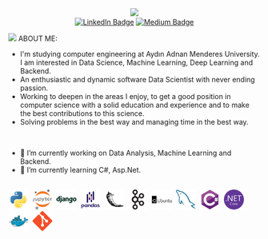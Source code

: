 <div id="header" align="center">     
<a href="https://github.com/berfin-t"><img src="https://media.giphy.com/media/sQbnLoPizedqPIaq52/giphy-downsized.gif" width="200"/></a>
<div>
<a href="https://www.linkedin.com/in/berfintek/">
      <img src="https://img.shields.io/badge/LinkedIn-blue?style=for-the-badge&logo=linkedin&logoColor=white" alt="LinkedIn Badge"/></a>
<a href="https://medium.com/@tekberfin">
      <img src="https://img.shields.io/badge/Medium-black?style=for-the-badge&logo=medium&logoColor=white" alt="Medium Badge"/></a>
</div>
</div>

<img src="https://media.giphy.com/media/5P5b96VnFaNiQ7ABOT/giphy.gif" width="30"> ABOUT ME:
    
- I'm studying computer engineering at Aydın Adnan Menderes University. I am interested in Data Science, Machine Learning, Deep Learning and Backend. 
- An enthusiastic and dynamic software Data Scientist with never ending passion.
- Working to deepen in the areas I enjoy, to get a good position in computer science with a solid education and experience and to make the best contributions to this science. 
- Solving problems in the best way and managing time in the best way. 
</br>

- 🔭 I’m currently working on Data Analysis, Machine Learning and Backend. 
- 🌱 I’m currently learning C#, Asp.Net.
</br>

<div>
      <a href="https://www.python.org/"><img src="https://github.com/devicons/devicon/blob/master/icons/python/python-original.svg" title="Python" alt="Python" width="40" height="40"/></a>&nbsp;
      <a href="https://jupyter.org/"><img src="https://github.com/devicons/devicon/blob/master/icons/jupyter/jupyter-original-wordmark.svg" title="Jupyter" alt="Jupyter" width="40" height="40"/></a>&nbsp;
      <a href="https://docs.djangoproject.com/en/4.2/"><img src="https://github.com/devicons/devicon/blob/master/icons/django/django-plain-wordmark.svg" title="Django" alt="Django" width="40" height="40"/></a>&nbsp;
      <a href="https://pandas.pydata.org/"><img src="https://github.com/devicons/devicon/blob/master/icons/pandas/pandas-original-wordmark.svg" title="Pandas" alt="Pandas" width="40" height="40"/></a>&nbsp;
      <a href="https://flask.palletsprojects.com/en/3.0.x/"><img src="https://github.com/devicons/devicon/blob/master/icons/flask/flask-original.svg" title="Flask" alt="Flask" width="40" height="40"/></a>&nbsp;
      <a href="https://kafka.apache.org/"><img src="https://github.com/devicons/devicon/blob/master/icons/apachekafka/apachekafka-original.svg" title="Kafka" alt="Kafka" width="40" height="40"/></a>&nbsp;
      <a href="https://ubuntu.com/"><img src="https://github.com/devicons/devicon/blob/master/icons/ubuntu/ubuntu-plain-wordmark.svg" title="Ubuntu" alt="Ubuntu" width="40" height="40"/></a>&nbsp;
      <a href="https://www.mysql.com/"><img src="https://github.com/devicons/devicon/blob/master/icons/mysql/mysql-original.svg" title="Mysql" alt="Mysql" width="40" height="40"/></a>&nbsp;
      <a href="https://learn.microsoft.com/en-us/dotnet/csharp/"><img src="https://github.com/devicons/devicon/blob/master/icons/csharp/csharp-original.svg" title="C#" alt="C#" width="40" height="40"/></a>&nbsp;
      <a href="https://dotnet.microsoft.com/en-us/"><img src="https://github.com/devicons/devicon/blob/master/icons/dotnetcore/dotnetcore-original.svg" title="Dotnet" alt="Dotnet" width="40" height="40"/></a>&nbsp;
      <a href="https://www.docker.com/"><img src="https://github.com/devicons/devicon/blob/master/icons/docker/docker-original.svg" title="Docker" alt="Docker" width="40" height="40"/></a>&nbsp;      
      <a href="https://git-scm.com/"><img src="https://github.com/devicons/devicon/blob/master/icons/git/git-original.svg" title="Git" alt="Git" width="40" height="40"/></a>&nbsp;
</div>
